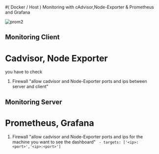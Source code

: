 #( Docker / Host ) Monitoring with cAdvisor,Node-Exporter & Prometheus and Grafana


![prom2](https://user-images.githubusercontent.com/20526165/82630796-10899900-9bf4-11ea-8815-5a373c604b6c.png)


## Monitoring Client
# Cadvisor, Node Exporter

you have to check 

1. Firewall "allow cadvisor and Node-Exporter ports and ips between server and client"


## Monitoring Server 
# Prometheus, Grafana 


1. Firewall "allow cadvisor and Node-Exporter ports and ips for the machine you want to see the dashboard"
     ``` - targets: ['<ip>:<port>','<ip>:<port>']```
